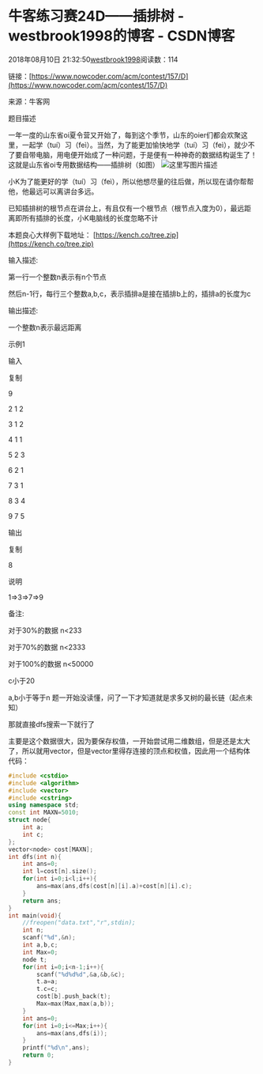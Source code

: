 # 牛客练习赛24D——插排树 - westbrook1998的博客 - CSDN博客





2018年08月10日 21:32:50[westbrook1998](https://me.csdn.net/westbrook1998)阅读数：114








> 
链接：[https://www.nowcoder.com/acm/contest/157/D](https://www.nowcoder.com/acm/contest/157/D)

  来源：牛客网 

  题目描述  

  一年一度的山东省oi夏令营又开始了，每到这个季节，山东的oier们都会欢聚这里，一起学（tuí）习（feì）。当然，为了能更加愉快地学（tuí）习（feì），就少不了要自带电脑，用电便开始成了一种问题，于是便有一种神奇的数据结构诞生了！这就是山东省oi专用数据结构——插排树（如图） 
![这里写图片描述](https://uploadfiles.nowcoder.com/files/20180803/305534_1533261026548_tree.jpg)

  小K为了能更好的学（tuí）习（feì），所以他想尽量的往后做，所以现在请你帮帮他，他最远可以离讲台多远。 

  已知插排树的根节点在讲台上，有且仅有一个根节点（根节点入度为0），最远距离即所有插排的长度，小K电脑线的长度忽略不计 

  本题良心大样例下载地址： [https://kench.co/tree.zip](https://kench.co/tree.zip)

  输入描述: 

  第一行一个整数n表示有n个节点 

  然后n-1行，每行三个整数a,b,c，表示插排a是接在插排b上的，插排a的长度为c 

  输出描述: 

  一个整数n表示最远距离 

  示例1 

  输入 

  复制 

  9 

  2 1 2 

  3 1 2 

  4 1 1 

  5 2 3 

  6 2 1 

  7 3 1 

  8 3 4 

  9 7 5 

  输出 

  复制 

  8 

  说明 

  1=>3=>7=>9 

  备注: 

  对于30%的数据 n<233 

  对于70%的数据 n<2333 

  对于100%的数据 n<50000 

  c小于20 

  a,b小于等于n
题一开始没读懂，问了一下才知道就是求多叉树的最长链（起点未知） 

那就直接dfs搜索一下就行了 

主要是这个数据很大，因为要保存权值，一开始尝试用二维数组，但是还是太大了，所以就用vector，但是vector里得存连接的顶点和权值，因此用一个结构体
代码：

```cpp
#include <cstdio>
#include <algorithm>
#include <vector>
#include <cstring>
using namespace std;
const int MAXN=5010;
struct node{
    int a;
    int c;
};
vector<node> cost[MAXN];
int dfs(int n){
    int ans=0;
    int l=cost[n].size();
    for(int i=0;i<l;i++){
        ans=max(ans,dfs(cost[n][i].a)+cost[n][i].c);
    }
    return ans;
}
int main(void){
    //freopen("data.txt","r",stdin);
    int n;
    scanf("%d",&n);
    int a,b,c;
    int Max=0;
    node t;
    for(int i=0;i<n-1;i++){
        scanf("%d%d%d",&a,&b,&c);
        t.a=a;
        t.c=c;
        cost[b].push_back(t);
        Max=max(Max,max(a,b));
    }
    int ans=0;
    for(int i=0;i<=Max;i++){
        ans=max(ans,dfs(i));
    }
    printf("%d\n",ans);
    return 0;
}
```






